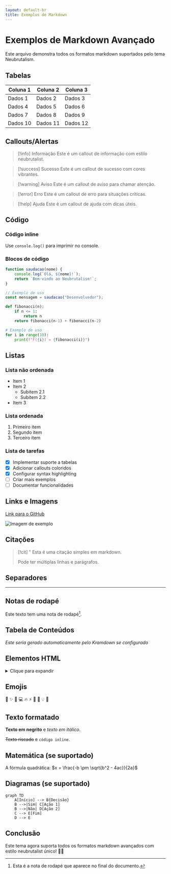 ```yaml
---
layout: default-br
title: Exemplos de Markdown
---
```


# Exemplos de Markdown Avançado

Este arquivo demonstra todos os formatos markdown suportados pelo tema Neubrutalism.

## Tabelas

| Coluna 1 | Coluna 2 | Coluna 3 |
|----------|----------|----------|
| Dados 1   | Dados 2   | Dados 3   |
| Dados 4   | Dados 5   | Dados 6   |
| Dados 7   | Dados 8   | Dados 9   |
| Dados 10   | Dados 11   | Dados 12   |

## Callouts/Alertas

> [!info] Informação
> Este é um callout de informação com estilo neubrutalist.

> [!success] Sucesso
> Este é um callout de sucesso com cores vibrantes.

> [!warning] Aviso
> Este é um callout de aviso para chamar atenção.

> [!error] Erro
> Este é um callout de erro para situações críticas.

> [!help] Ajuda
> Este é um callout de ajuda com dicas úteis.

## Código

### Código inline
Use `console.log()` para imprimir no console.

### Blocos de código

```javascript
function saudacao(nome) {
    console.log(`Olá, ${nome}!`);
    return `Bem-vindo ao Neubrutalism!`;
}

// Exemplo de uso
const mensagem = saudacao("Desenvolvedor");
```

```python
def fibonacci(n):
    if n <= 1:
        return n
    return fibonacci(n-1) + fibonacci(n-2)

# Exemplo de uso
for i in range(10):
    print(f"F({i}) = {fibonacci(i)}")
```

## Listas

### Lista não ordenada
- Item 1
- Item 2
  - Subitem 2.1
  - Subitem 2.2
- Item 3

### Lista ordenada
1. Primeiro item
2. Segundo item
3. Terceiro item

### Lista de tarefas
- [x] Implementar suporte a tabelas
- [x] Adicionar callouts coloridos
- [x] Configurar syntax highlighting
- [ ] Criar mais exemplos
- [ ] Documentar funcionalidades

## Links e Imagens

[Link para o GitHub](https://github.com)

![Imagem de exemplo](https://via.placeholder.com/400x200/0b27ff/ffffff?text=Neubrutalism)

## Citações
> [!cit] "
> Esta é uma citação simples em markdown.
>
> Pode ter múltiplas linhas e parágrafos.

## Separadores

---

## Notas de rodapé

Este texto tem uma nota de rodapé[^1].

[^1]: Esta é a nota de rodapé que aparece no final do documento.

## Tabela de Conteúdos

*Este seria gerado automaticamente pelo Kramdown se configurado*

## Elementos HTML

<details>
<summary>Clique para expandir</summary>

Conteúdo oculto que pode ser revelado clicando no título.

</details>

## Emojis

🎨 ✨ 🚀 💻 🔥 ⚡️ 🎯 📱 💡 🎪

## Texto formatado

**Texto em negrito** e *texto em itálico*.

~~Texto riscado~~ e `código inline`.

## Matemática (se suportado)

A fórmula quadrática: $x = \frac{-b \pm \sqrt{b^2 - 4ac}}{2a}$

## Diagramas (se suportado)

```mermaid
graph TD
    A[Início] --> B{Decisão}
    B -->|Sim| C[Ação 1]
    B -->|Não| D[Ação 2]
    C --> E[Fim]
    D --> E
```

## Conclusão

Este tema agora suporta todos os formatos markdown avançados com estilo neubrutalist único! 🎨✨
